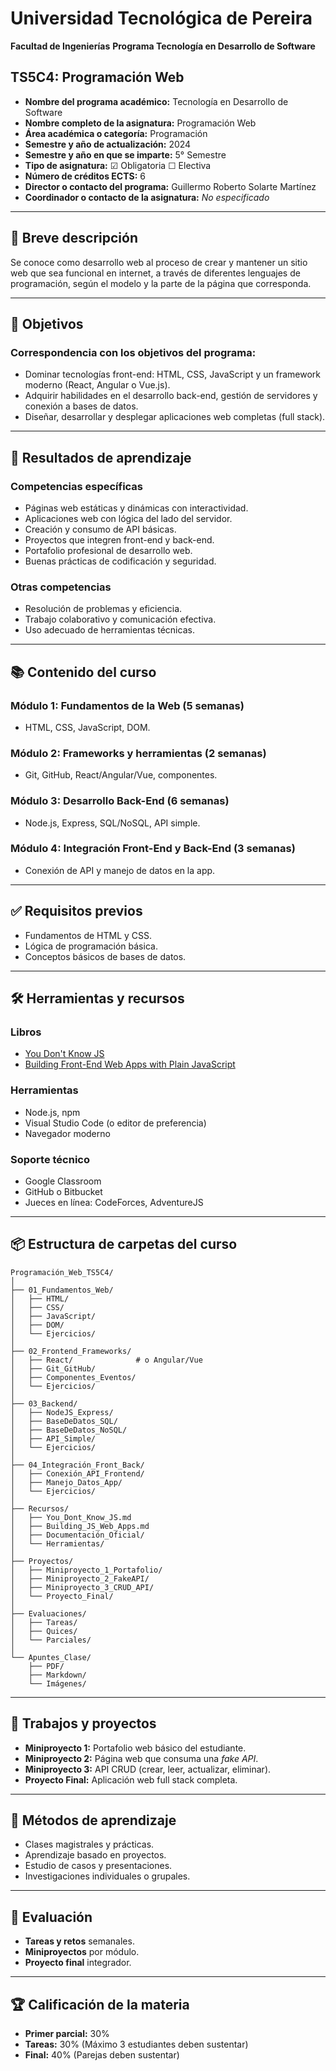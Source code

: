 # Universidad Tecnológica de Pereira

**Facultad de Ingenierías**
**Programa Tecnología en Desarrollo de Software**

## TS5C4: Programación Web

* **Nombre del programa académico:** Tecnología en Desarrollo de Software
* **Nombre completo de la asignatura:** Programación Web
* **Área académica o categoría:** Programación
* **Semestre y año de actualización:** 2024
* **Semestre y año en que se imparte:** 5° Semestre
* **Tipo de asignatura:** ☑ Obligatoria ☐ Electiva
* **Número de créditos ECTS:** 6
* **Director o contacto del programa:** Guillermo Roberto Solarte Martínez
* **Coordinador o contacto de la asignatura:** *No especificado*

---

## 📌 Breve descripción

Se conoce como desarrollo web al proceso de crear y mantener un sitio web que sea funcional en internet, a través de diferentes lenguajes de programación, según el modelo y la parte de la página que corresponda.

---

## 🎯 Objetivos

### Correspondencia con los objetivos del programa:

* Dominar tecnologías front-end: HTML, CSS, JavaScript y un framework moderno (React, Angular o Vue.js).
* Adquirir habilidades en el desarrollo back-end, gestión de servidores y conexión a bases de datos.
* Diseñar, desarrollar y desplegar aplicaciones web completas (full stack).

---

## 🧠 Resultados de aprendizaje

### Competencias específicas

* Páginas web estáticas y dinámicas con interactividad.
* Aplicaciones web con lógica del lado del servidor.
* Creación y consumo de API básicas.
* Proyectos que integren front-end y back-end.
* Portafolio profesional de desarrollo web.
* Buenas prácticas de codificación y seguridad.

### Otras competencias

* Resolución de problemas y eficiencia.
* Trabajo colaborativo y comunicación efectiva.
* Uso adecuado de herramientas técnicas.

---

## 📚 Contenido del curso

### Módulo 1: Fundamentos de la Web (5 semanas)

* HTML, CSS, JavaScript, DOM.

### Módulo 2: Frameworks y herramientas (2 semanas)

* Git, GitHub, React/Angular/Vue, componentes.

### Módulo 3: Desarrollo Back-End (6 semanas)

* Node.js, Express, SQL/NoSQL, API simple.

### Módulo 4: Integración Front-End y Back-End (3 semanas)

* Conexión de API y manejo de datos en la app.

---

## ✅ Requisitos previos

* Fundamentos de HTML y CSS.
* Lógica de programación básica.
* Conceptos básicos de bases de datos.

---

## 🛠️ Herramientas y recursos

### Libros

* [You Don't Know JS](https://github.com/getify/You-Dont-Know-JS/blob/1st-ed/README.md)
* [Building Front-End Web Apps with Plain JavaScript](https://web-engineering.info/JsFrontendApp-Book/)

### Herramientas

* Node.js, npm
* Visual Studio Code (o editor de preferencia)
* Navegador moderno

### Soporte técnico

* Google Classroom
* GitHub o Bitbucket
* Jueces en línea: CodeForces, AdventureJS

---

## 📦 Estructura de carpetas del curso

```
Programación_Web_TS5C4/
│
├── 01_Fundamentos_Web/
│   ├── HTML/
│   ├── CSS/
│   ├── JavaScript/
│   ├── DOM/
│   └── Ejercicios/
│
├── 02_Frontend_Frameworks/
│   ├── React/              # o Angular/Vue
│   ├── Git_GitHub/
│   ├── Componentes_Eventos/
│   └── Ejercicios/
│
├── 03_Backend/
│   ├── NodeJS_Express/
│   ├── BaseDeDatos_SQL/
│   ├── BaseDeDatos_NoSQL/
│   ├── API_Simple/
│   └── Ejercicios/
│
├── 04_Integración_Front_Back/
│   ├── Conexión_API_Frontend/
│   ├── Manejo_Datos_App/
│   └── Ejercicios/
│
├── Recursos/
│   ├── You_Dont_Know_JS.md
│   ├── Building_JS_Web_Apps.md
│   ├── Documentación_Oficial/
│   └── Herramientas/
│
├── Proyectos/
│   ├── Miniproyecto_1_Portafolio/
│   ├── Miniproyecto_2_FakeAPI/
│   ├── Miniproyecto_3_CRUD_API/
│   └── Proyecto_Final/
│
├── Evaluaciones/
│   ├── Tareas/
│   ├── Quices/
│   └── Parciales/
│
└── Apuntes_Clase/
    ├── PDF/
    ├── Markdown/
    └── Imágenes/
```

---

## 🧪 Trabajos y proyectos

* **Miniproyecto 1:** Portafolio web básico del estudiante.
* **Miniproyecto 2:** Página web que consuma una *fake API*.
* **Miniproyecto 3:** API CRUD (crear, leer, actualizar, eliminar).
* **Proyecto Final:** Aplicación web full stack completa.

---

## 📖 Métodos de aprendizaje

* Clases magistrales y prácticas.
* Aprendizaje basado en proyectos.
* Estudio de casos y presentaciones.
* Investigaciones individuales o grupales.

---

## 📝 Evaluación

* **Tareas y retos** semanales.
* **Miniproyectos** por módulo.
* **Proyecto final** integrador.

---

## 🏆 Calificación de la materia

* **Primer parcial:** 30%
* **Tareas:** 30% (Máximo 3 estudiantes deben sustentar)
* **Final:** 40% (Parejas deben sustentar)
